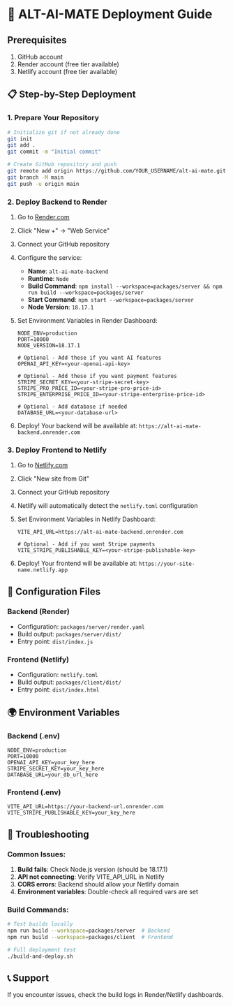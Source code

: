 # 🚀 ALT-AI-MATE Deployment Guide

## Prerequisites
1. GitHub account
2. Render account (free tier available)
3. Netlify account (free tier available)

## 📋 Step-by-Step Deployment

### 1. Prepare Your Repository

```bash
# Initialize git if not already done
git init
git add .
git commit -m "Initial commit"

# Create GitHub repository and push
git remote add origin https://github.com/YOUR_USERNAME/alt-ai-mate.git
git branch -M main
git push -u origin main
```

### 2. Deploy Backend to Render

1. Go to [Render.com](https://render.com)
2. Click "New +" → "Web Service"
3. Connect your GitHub repository
4. Configure the service:
   - **Name**: `alt-ai-mate-backend`
   - **Runtime**: `Node`
   - **Build Command**: `npm install --workspace=packages/server && npm run build --workspace=packages/server`
   - **Start Command**: `npm start --workspace=packages/server`
   - **Node Version**: `18.17.1`

5. Set Environment Variables in Render Dashboard:
   ```
   NODE_ENV=production
   PORT=10000
   NODE_VERSION=18.17.1
   
   # Optional - Add these if you want AI features
   OPENAI_API_KEY=<your-openai-api-key>
   
   # Optional - Add these if you want payment features
   STRIPE_SECRET_KEY=<your-stripe-secret-key>
   STRIPE_PRO_PRICE_ID=<your-stripe-pro-price-id>
   STRIPE_ENTERPRISE_PRICE_ID=<your-stripe-enterprise-price-id>
   
   # Optional - Add database if needed
   DATABASE_URL=<your-database-url>
   ```

6. Deploy! Your backend will be available at: `https://alt-ai-mate-backend.onrender.com`

### 3. Deploy Frontend to Netlify

1. Go to [Netlify.com](https://netlify.com)
2. Click "New site from Git"
3. Connect your GitHub repository
4. Netlify will automatically detect the `netlify.toml` configuration
5. Set Environment Variables in Netlify Dashboard:
   ```
   VITE_API_URL=https://alt-ai-mate-backend.onrender.com
   
   # Optional - Add if you want Stripe payments
   VITE_STRIPE_PUBLISHABLE_KEY=<your-stripe-publishable-key>
   ```

6. Deploy! Your frontend will be available at: `https://your-site-name.netlify.app`

## 🔧 Configuration Files

### Backend (Render)
- Configuration: `packages/server/render.yaml`
- Build output: `packages/server/dist/`
- Entry point: `dist/index.js`

### Frontend (Netlify)
- Configuration: `netlify.toml`
- Build output: `packages/client/dist/`
- Entry point: `dist/index.html`

## 🌍 Environment Variables

### Backend (.env)
```env
NODE_ENV=production
PORT=10000
OPENAI_API_KEY=your_key_here
STRIPE_SECRET_KEY=your_key_here
DATABASE_URL=your_db_url_here
```

### Frontend (.env)
```env
VITE_API_URL=https://your-backend-url.onrender.com
VITE_STRIPE_PUBLISHABLE_KEY=your_key_here
```

## 🚨 Troubleshooting

### Common Issues:
1. **Build fails**: Check Node.js version (should be 18.17.1)
2. **API not connecting**: Verify VITE_API_URL in Netlify
3. **CORS errors**: Backend should allow your Netlify domain
4. **Environment variables**: Double-check all required vars are set

### Build Commands:
```bash
# Test builds locally
npm run build --workspace=packages/server  # Backend
npm run build --workspace=packages/client  # Frontend

# Full deployment test
./build-and-deploy.sh
```

## 📞 Support
If you encounter issues, check the build logs in Render/Netlify dashboards.